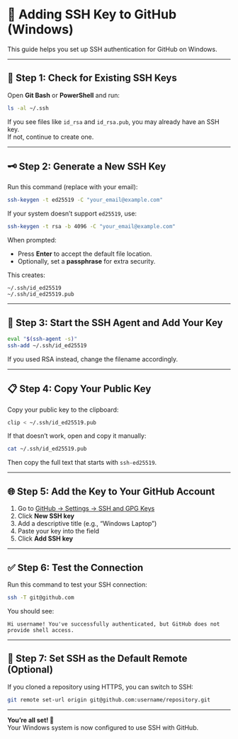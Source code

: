 # 🔐 Adding SSH Key to GitHub (Windows)

This guide helps you set up SSH authentication for GitHub on Windows.

---

## 🔧 Step 1: Check for Existing SSH Keys

Open **Git Bash** or **PowerShell** and run:

```bash
ls -al ~/.ssh
```

If you see files like `id_rsa` and `id_rsa.pub`, you may already have an SSH key.  
If not, continue to create one.

---

## 🗝️ Step 2: Generate a New SSH Key

Run this command (replace with your email):

```bash
ssh-keygen -t ed25519 -C "your_email@example.com"
```

If your system doesn’t support `ed25519`, use:

```bash
ssh-keygen -t rsa -b 4096 -C "your_email@example.com"
```

When prompted:

- Press **Enter** to accept the default file location.
- Optionally, set a **passphrase** for extra security.

This creates:

```
~/.ssh/id_ed25519
~/.ssh/id_ed25519.pub
```

---

## 🔑 Step 3: Start the SSH Agent and Add Your Key

```bash
eval "$(ssh-agent -s)"
ssh-add ~/.ssh/id_ed25519
```

If you used RSA instead, change the filename accordingly.

---

## 📋 Step 4: Copy Your Public Key

Copy your public key to the clipboard:

```bash
clip < ~/.ssh/id_ed25519.pub
```

If that doesn’t work, open and copy it manually:

```bash
cat ~/.ssh/id_ed25519.pub
```

Then copy the full text that starts with `ssh-ed25519`.

---

## 🌐 Step 5: Add the Key to Your GitHub Account

1. Go to [GitHub → Settings → SSH and GPG Keys](https://github.com/settings/keys)  
2. Click **New SSH key**
3. Add a descriptive title (e.g., “Windows Laptop”)
4. Paste your key into the field
5. Click **Add SSH key**

---

## ✅ Step 6: Test the Connection

Run this command to test your SSH connection:

```bash
ssh -T git@github.com
```

You should see:

```
Hi username! You've successfully authenticated, but GitHub does not provide shell access.
```

---

## 🧭 Step 7: Set SSH as the Default Remote (Optional)

If you cloned a repository using HTTPS, you can switch to SSH:

```bash
git remote set-url origin git@github.com:username/repository.git
```

---

**You’re all set! 🎉**  
Your Windows system is now configured to use SSH with GitHub.
